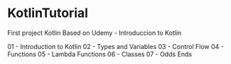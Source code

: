 # KotlinTutorial
First project Kotlin
Based on Udemy - Introduccion to Kotlin

01 - Introduction to Kotlin
02 - Types and Variables
03 - Control Flow
04 - Functions
05 - Lambda Functions
06 - Classes
07 - Odds  Ends
